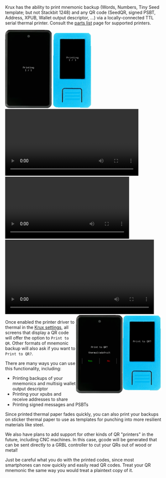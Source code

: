 Krux has the ability to print mnemonic backup (Words, Numbers, Tiny Seed template; but not Stackbit 1248) and any QR code (SeedQR, signed PSBT, Address, XPUB, Wallet output descriptor, ...) via a locally-connected TTL serial thermal printer. Consult the [parts list](../../parts.md/#optional-thermal-printer) page for supported printers.

<img src="../../../img/maixpy_amigo/print-qr-printing-150.png">
<img src="../../../img/maixpy_m5stickv/print-qr-printing-125.png">

<video width="430" controls>
  <source src="../../../img/printing-qr.mp4" type="video/mp4"></source>
</video>

<video width="400" controls>
  <source src="../../../img/scanning-printed-qr.mp4" type="video/mp4"></source>
</video>

<video width="480" controls>
  <source src="../../../img/printing-scanning-psbt.mp4" type="video/mp4"></source>
</video>


<img src="../../../img/maixpy_m5stickv/print-qr-prompt-125.png" align="right">
<img src="../../../img/maixpy_amigo/print-qr-prompt-150.png" align="right">

Once enabled the printer driver to thermal in the [Krux settings](./getting-started/settings.md/#thermal), all screens that display a QR code will offer the option to `Print to QR`. Other formats of mnemonic backup will also ask if you want to `Print to QR?`. 

There are many ways you can use this functionality, including:

- Printing backups of your mnemonics and multisig wallet output descriptor
- Printing your xpubs and receive addresses to share
- Printing signed messages and PSBTs

Since printed thermal paper fades quickly, you can also print your backups on sticker thermal paper to use as templates for punching into more resilient materials like steel.

We also have plans to add support for other kinds of QR "printers" in the future, including CNC machines. In this case, gcode will be generated that can be sent directly to a GRBL controller to cut your QRs out of wood or metal!

Just be careful what you do with the printed codes, since most smartphones can now quickly and easily read QR codes. Treat your QR mnemonic the same way you would treat a plaintext copy of it.

<div style="clear: both"></div>